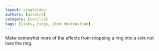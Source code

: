 ```yaml
---
layout: singleidea
authors: [aosdict]
category: [vanilla]
tags: [sinks, rings, item destruction]
---
```

Make somewhat more of the effects from dropping a ring into a sink not lose the ring.
